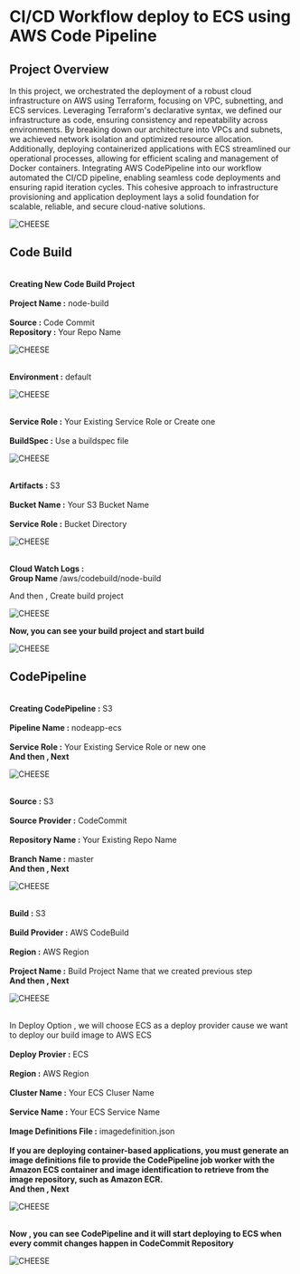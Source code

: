 # CI/CD Workflow deploy to ECS using AWS Code Pipeline

<h2>Project Overview</h2>
<p>In this project, we orchestrated the deployment of a robust cloud infrastructure on AWS using Terraform, focusing on VPC, subnetting, and ECS services. Leveraging Terraform's declarative syntax, we defined our infrastructure as code, ensuring consistency and repeatability across environments. By breaking down our architecture into VPCs and subnets, we achieved network isolation and optimized resource allocation. Additionally, deploying containerized applications with ECS streamlined our operational processes, allowing for efficient scaling and management of Docker containers. Integrating AWS CodePipeline into our workflow automated the CI/CD pipeline, enabling seamless code deployments and ensuring rapid iteration cycles. This cohesive approach to infrastructure provisioning and application deployment lays a solid foundation for scalable, reliable, and secure cloud-native solutions.</p>

![CHEESE](images/codepipelinecs.jpg)

<h2>Code Build</h2>

<p><br><b>Creating New Code Build Project</b></br>
   <br><b>Project Name :</b> node-build </br>
   <br><b>Source :</b> Code Commit </br>
   <b>Repository :</b> Your Repo Name
</p>

![CHEESE](images/bp1.jpg)

<p>
   <br><b>Environment :</b> default </br>
</p>

![CHEESE](images/bp2.jpg)

<p>
   <br><b>Service Role :</b> Your Existing Service Role or Create one </br>
   <br><b>BuildSpec :</b> Use a buildspec file 
</p>

![CHEESE](images/bp3.jpg)

<p>
   <br><b>Artifacts :</b> S3 </br>
   <br><b>Bucket Name :</b> Your S3 Bucket Name </br>
   <br><b>Service Role :</b> Bucket Directory 
</p>

![CHEESE](images/bp4.jpg)

<p>
   <br><b>Cloud Watch Logs : </b> 
   <br><b>Group Name</b> /aws/codebuild/node-build </br>
</p>
<p>And then , Create build project</p>

![CHEESE](images/bp5.jpg)

<p>
   <b>Now, you can see your build project and start build</b> 
</p>

![CHEESE](images/bp6.jpg)

<h2>CodePipeline</h2>

<p>
   <br><b>Creating CodePipeline :</b> S3 </br>
   <br><b>Pipeline Name :</b> nodeapp-ecs </br>
   <br><b>Service Role :</b> Your Existing Service Role or new one </br>
   <b>And then , Next</b>
</p>

![CHEESE](images/cp1.jpg)

<p>
   <br><b>Source :</b> S3 </br>
   <br><b>Source Provider :</b> CodeCommit </br>
   <br><b>Repository Name :</b> Your Existing Repo Name </br>
   <br><b>Branch Name :</b> master  </br>
   <b>And then , Next</b>
</p>

![CHEESE](images/cp2.jpg)

<p>
   <br><b>Build :</b> S3 </br>
   <br><b>Build Provider :</b> AWS CodeBuild </br>
   <br><b>Region :</b> AWS Region </br>
   <br><b>Project Name :</b> Build Project Name that we created previous step  </br>
   <b>And then , Next</b>
</p>

![CHEESE](images/cp3.jpg)

<p>
   <br>In Deploy Option , we will choose ECS as a deploy provider cause we want to deploy our build image to AWS ECS</br>
   <br><b>Deploy Provier :</b> ECS </br>
   <br><b>Region :</b> AWS Region </br>
   <br><b>Cluster Name :</b> Your ECS Cluser Name </br>
   <br><b>Service Name :</b> Your ECS Service Name  </br>
   <br><b>Image Definitions File :</b> imagedefinition.json  </br>
   <br><b>If you are deploying container-based applications, you must generate an image definitions file to provide the CodePipeline job worker with the Amazon ECS container and image identification to retrieve from the image repository, such as Amazon ECR.</b></br>
   <b>And then , Next</b>
</p>

![CHEESE](images/cp4.jpg)

<p>
   <br><b>Now , you can see CodePipeline and it will start deploying to ECS when every commit changes happen in CodeCommit Repository</b></br>
</p>

![CHEESE](images/cp5.jpg)
